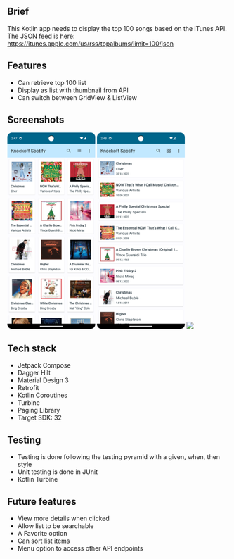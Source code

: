 ## Brief
This Kotlin app needs to display the top 100 songs based on the iTunes API. The JSON feed is here: https://itunes.apple.com/us/rss/topalbums/limit=100/json

## Features
- Can retrieve top 100 list
- Display as list with thumbnail from API
- Can switch between GridView & ListView

## Screenshots

<img src="markdown_images/Screenshot_20231211_144744.png" width="200">    <img src="markdown_images/Screenshot_20231211_144824.png" width="200">    <img src="markdown_images/knockoffspotify.gif" width="200">

## Tech stack
- Jetpack Compose
- Dagger Hilt
- Material Design 3
- Retrofit
- Kotlin Coroutines
- Turbine
- Paging Library
- Target SDK: 32

## Testing
- Testing is done following the testing pyramid with a given, when, then style 
- Unit testing is done in JUnit
- Kotlin Turbine

## Future features
- View more details when clicked
- Allow list to be searchable
- A Favorite option
- Can sort list items
- Menu option to access other API endpoints